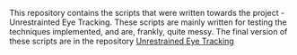 This repository contains the scripts that were written towards the project - Unrestrainted Eye Tracking. These scripts are mainly written for testing the techniques implemented, and are, frankly, quite messy. The final version of these scripts are in the repository [Unrestrained Eye Tracking]() 
